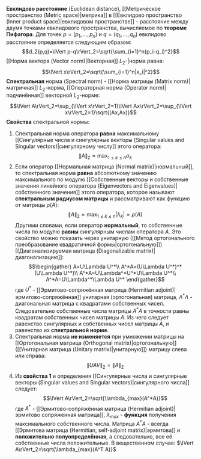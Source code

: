 **Евклидово расстояние** (Euclidean distance), [[Метрическое пространство (Metric space)|метрика]] в [[Евклидово пространство (Inner product space)|евклидовом пространстве]] - расстояние между двумя точками евклидового пространства, вычисляемое по **теореме Пифагора**. Для точек $p=(p_1,\dots,p_n)$ и $q=(q_1,\dots,q_n)$ евклидово расстояние определяется следующим образом:$$d_2(p,q)=\lVert p-q\rVert_2=\sqrt{\sum_{i=1}^n(p_i-q_i)^2}$$[[Норма вектора (Vector norm)|Векторная]] $L_2$-|норма равна:$$\lVert x\rVert_2=\sqrt{\sum_{i=1}^n|x_i|^2}$$**Спектральная** норма (Spectral norm) - [[Норма матрицы (Matrix norm)|матричная]] $L_2$-норма, [[Операторная норма (Operator norm)|подчинённая]] векторной $L_2$-норме: $$\lVert A\rVert_2=\sup_{\lVert x\rVert_2=1}\lVert Ax\rVert_2=\sup_{\lVert x\rVert_2=1}\sqrt{(Ax,Ax)}$$**Свойства** спектральной нормы:
1. Спектральная норма оператора **равна** максимальному [[Сингулярные числа и сингулярные векторы (Singular values and Singular vectors)|сингулярному числу]] этого оператора:$$\lVert A\rVert_2=\max_{1 \leq k \leq n}\sigma_k$$
2. Если оператор [[Нормальная матрица (Normal matrix)|нормальный]], то спектральная норма **равна** абсолютному значению максимального по модулю [[Собственные векторы и собственные значения линейного оператора (Eigenvectors and Eigenvalues)|собственного значения]] этого оператора, которое называют **спектральным радиусом матрицы** и рассматривают как функцию от матрицы $\rho(A)$:$$\lVert A\rVert_2=\max_{1 \leq k \leq n}|\lambda_k|=\rho(A)$$Другими словами, если оператор **нормальный**, то собственные числа по модулю **равны** сингулярным числам оператора $A$. Это свойство можно показать через унитарную ([[Метод ортогонального преобразование квадратичной формы|ортогональную]]) [[Диагонализируемая матрица (Diagonalizable matrix)|диагонализацию]]:$$\begin{gather}
   A=U\Lambda U^*\\
   A^*A=(U\Lambda U^*)^*(U\Lambda U^*)\\
   A^*A=U\Lambda^*U^*U\Lambda U^*\\
   A^*A=U\Lambda^*\Lambda U^*
   \end{gather}$$где $U^*$ - [[Эрмитово-сопряжённая матрица (Hermitian adjoint)|эрмитово-сопряжённая]] унитарная (ортогональная) матрица, $\Lambda^*\Lambda$ - диагональная матрица с квадратами собственных чисел. Следовательно собственные числа матрицы $A^*A$ в точности равны квадратам собственных чисел матрицы $A$. Из чего следует равенство сингулярных и собственных чисел матрицы $A$, и равенство их **спектральной норме**.
3. Спектральная норма **не изменяется** при умножении матрицы на [[Ортогональная матрица (Orthogonal matrix)|ортогональную]] ([[Унитарная матрица (Unitary matrix)|унитарную]]) матрицу слева или справа:$$\lVert UAV \rVert_2=\lVert A\rVert_2$$
4. Из **свойства 1** и определения [[Сингулярные числа и сингулярные векторы (Singular values and Singular vectors)|сингулярного числа]] следует:$$\lVert A\rVert_2=\sqrt{\lambda_{max}(A^*A)}$$где $A^*$ - [[Эрмитово-сопряжённая матрица (Hermitian adjoint)|эрмитово сопряженная матрица]], $\lambda_{max}$ - **функция** получения максимального собственного числа. Матрица $A^*A$ - всегда [[Эрмитова матрица (Hermitian, self-adjoint matrix)|эрмитова]] и **положительно полуопределённая**, а следовательно, все её собственные числа положительные.
   В вещественном случае: $\lVert A\rVert_2=\sqrt{\lambda_{max}(A^T A)}$